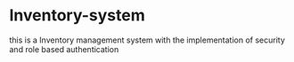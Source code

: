 # Inventory-system
this is a Inventory management system with the implementation of security and role based authentication
